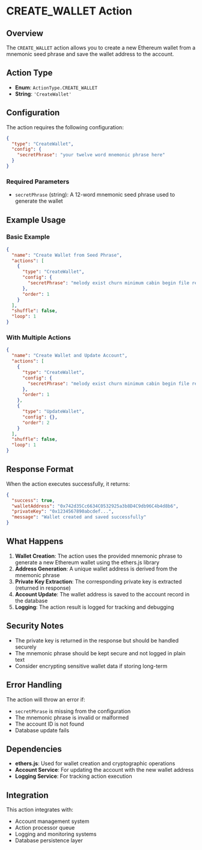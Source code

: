 # CREATE_WALLET Action

## Overview
The `CREATE_WALLET` action allows you to create a new Ethereum wallet from a mnemonic seed phrase and save the wallet address to the account.

## Action Type
- **Enum**: `ActionType.CREATE_WALLET`
- **String**: `'CreateWallet'`

## Configuration
The action requires the following configuration:

```json
{
  "type": "CreateWallet",
  "config": {
    "secretPhrase": "your twelve word mnemonic phrase here"
  }
}
```

### Required Parameters
- `secretPhrase` (string): A 12-word mnemonic seed phrase used to generate the wallet

## Example Usage

### Basic Example
```json
{
  "name": "Create Wallet from Seed Phrase",
  "actions": [
    {
      "type": "CreateWallet",
      "config": {
        "secretPhrase": "melody exist churn minimum cabin begin file reopen ozone record polar sausage"
      },
      "order": 1
    }
  ],
  "shuffle": false,
  "loop": 1
}
```

### With Multiple Actions
```json
{
  "name": "Create Wallet and Update Account",
  "actions": [
    {
      "type": "CreateWallet",
      "config": {
        "secretPhrase": "melody exist churn minimum cabin begin file reopen ozone record polar sausage"
      },
      "order": 1
    },
    {
      "type": "UpdateWallet",
      "config": {},
      "order": 2
    }
  ],
  "shuffle": false,
  "loop": 1
}
```

## Response Format
When the action executes successfully, it returns:

```json
{
  "success": true,
  "walletAddress": "0x742d35Cc6634C0532925a3b8D4C9db96C4b4d8b6",
  "privateKey": "0x1234567890abcdef...",
  "message": "Wallet created and saved successfully"
}
```

## What Happens
1. **Wallet Creation**: The action uses the provided mnemonic phrase to generate a new Ethereum wallet using the ethers.js library
2. **Address Generation**: A unique wallet address is derived from the mnemonic phrase
3. **Private Key Extraction**: The corresponding private key is extracted (returned in response)
4. **Account Update**: The wallet address is saved to the account record in the database
5. **Logging**: The action result is logged for tracking and debugging

## Security Notes
- The private key is returned in the response but should be handled securely
- The mnemonic phrase should be kept secure and not logged in plain text
- Consider encrypting sensitive wallet data if storing long-term

## Error Handling
The action will throw an error if:
- `secretPhrase` is missing from the configuration
- The mnemonic phrase is invalid or malformed
- The account ID is not found
- Database update fails

## Dependencies
- **ethers.js**: Used for wallet creation and cryptographic operations
- **Account Service**: For updating the account with the new wallet address
- **Logging Service**: For tracking action execution

## Integration
This action integrates with:
- Account management system
- Action processor queue
- Logging and monitoring systems
- Database persistence layer




